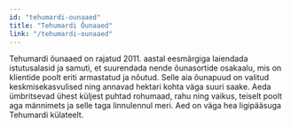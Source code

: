 ```yaml
---
id: "tehumardi-ounaaed"
title: "Tehumardi Õunaaed"
link: "/tehumardi-ounaaed"
---
```


Tehumardi õunaaed on rajatud 2011. aastal eesmärgiga laiendada istutusalasid ja samuti, et suurendada nende õunasortide osakaalu, mis on klientide poolt eriti armastatud ja nõutud. Selle aia õunapuud on valitud keskmisekasvulised ning annavad hektari kohta väga suuri saake. Aeda ümbritsevad ühest küljest puhtad rohumaad, rahu ning vaikus, teiselt poolt aga männimets ja selle taga linnulennul meri. Aed on väga hea ligipääsuga Tehumardi külateelt.
